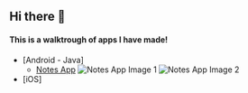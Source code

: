 ## Hi there 👋

#### This is a walktrough of apps I have made!

* [Android - Java]
  * [Notes App](www.github.com/RodeoGithub/Note-Keeper)
  ![Notes App Image 1](/images/notesapp/image-1.png) ![Notes App Image 2](/images/notesapp/image-1.png)
* [iOS]



<!--
**RodeoGithub/RodeoGithub** is a ✨ _special_ ✨ repository because its `README.md` (this file) appears on your GitHub profile.

Here are some ideas to get you started:

- 🔭 I’m currently working on ...
- 🌱 I’m currently learning ...
- 👯 I’m looking to collaborate on ...
- 🤔 I’m looking for help with ...
- 💬 Ask me about ...
- 📫 How to reach me: ...
- 😄 Pronouns: ...
- ⚡ Fun fact: ...
-->
